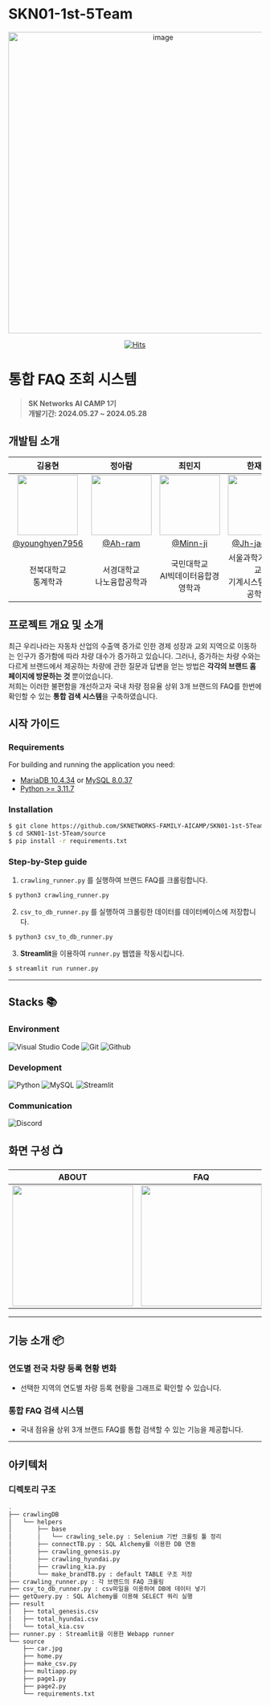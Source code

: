 # SKN01-1st-5Team
<div align="center">
<img width="600" alt="image" src="https://github.com/Jh-jaehyuk/Jh-jaehyuk.github.io/assets/126551524/7ea63fc3-95f0-44d5-a0f0-cf431cae34f1">

[![Hits](https://hits.seeyoufarm.com/api/count/incr/badge.svg?url=https://github.com/SKNETWORKS-FAMILY-AICAMP/SKN01-1st-5Team&count_bg=%2379C83D&title_bg=%23555555&icon=&icon_color=%23E7E7E7&title=hits&edge_flat=false)](https://hits.seeyoufarm.com)

</div>

# 통합 FAQ 조회 시스템
> **SK Networks AI CAMP 1기** <br/> **개발기간: 2024.05.27 ~ 2024.05.28** 

## 개발팀 소개

| 김용현 | 정아람 | 최민지 | 한재혁 |
|:----------:|:----------:|:----------:|:----------:|
| <img width="120px" src="https://github.com/Jh-jaehyuk/Jh-jaehyuk.github.io/assets/126551524/33ea2a85-1853-484b-b2a4-c750f854a26b" /> | <img width="120px" src="https://github.com/Jh-jaehyuk/Jh-jaehyuk.github.io/assets/126551524/b24cae67-75d6-48aa-a94e-e847a769f2c0" /> | <img width="120px" src="https://github.com/Jh-jaehyuk/Jh-jaehyuk.github.io/assets/126551524/a3b96d0b-7537-4670-afaa-57279dab5552" /> |  <img width="120px" src="https://github.com/Jh-jaehyuk/Jh-jaehyuk.github.io/assets/126551524/036ed196-ea34-45d8-bc47-58d84c9927c9" /> |
| [@younghyen7956](https://github.com/younghyen7956) | [@Ah-ram](https://github.com/Ah-ram) | [@Minn-ji](https://github.com/Minn-ji) | [@Jh-jaehyuk](https://github.com/Jh-jaehyuk) |
| 전북대학교</br>통계학과 | 서경대학교</br>나노융합공학과 | 국민대학교</br>AI빅데이터융합경영학과 | 서울과학기술대학교</br>기계시스템디자인공학과  |

## 프로젝트 개요 및 소개
최근 우리나라는 자동차 산업의 수출액 증가로 인한 경제 성장과 교외 지역으로 이동하는 인구가 증가함에 따라 차량 대수가 증가하고 있습니다. 그러나, 증가하는 차량 수와는 다르게 브랜드에서 제공하는 차량에 관한 질문과 답변을 얻는 방법은 __각각의 브랜드 홈페이지에 방문하는 것__ 뿐이었습니다.  
저희는 이러한 불편함을 개선하고자 국내 차량 점유율 상위 3개 브랜드의 FAQ를 한번에 확인할 수 있는 **통합 검색 시스템**을 구축하였습니다.

## 시작 가이드
### Requirements
For building and running the application you need:

- [MariaDB 10.4.34](https://mariadb.org/download/?t=mariadb&p=mariadb&r=10.4.34) or [MySQL 8.0.37](https://dev.mysql.com/downloads/installer/)
- [Python >= 3.11.7](https://www.python.org/downloads/release/python-3119/)

### Installation
``` bash
$ git clone https://github.com/SKNETWORKS-FAMILY-AICAMP/SKN01-1st-5Team.git
$ cd SKN01-1st-5Team/source
$ pip install -r requirements.txt
```

### Step-by-Step guide
1. `crawling_runner.py` 를 실행하여 브랜드 FAQ를 크롤링합니다.
```bash
$ python3 crawling_runner.py
```

2. `csv_to_db_runner.py` 를 실행하여 크롤링한 데이터를 데이터베이스에 저장합니다.
```bash
$ python3 csv_to_db_runner.py
```

3. **Streamlit**을 이용하여 `runner.py` 웹앱을 작동시킵니다.
```bash
$ streamlit run runner.py
```
---
## Stacks :books:

### Environment
![Visual Studio Code](https://img.shields.io/badge/Visual%20Studio%20Code-007ACC?style=for-the-badge&logo=Visual%20Studio%20Code&logoColor=white)
![Git](https://img.shields.io/badge/Git-F05032?style=for-the-badge&logo=Git&logoColor=white)
![Github](https://img.shields.io/badge/GitHub-181717?style=for-the-badge&logo=GitHub&logoColor=white)             

### Development
![Python](https://img.shields.io/badge/python-3776AB?style=for-the-badge&logo=python&logoColor=white) 
![MySQL](https://img.shields.io/badge/mysql-4479A1?style=for-the-badge&logo=mysql&logoColor=white)
![Streamlit](https://img.shields.io/badge/streamlit-FF4B4B?style=for-the-badge&logo=streamlit&logoColor=white)

### Communication
![Discord](https://img.shields.io/badge/discord-5865F2?style=for-the-badge&logo=discord&logoColor=white)

## 화면 구성 📺
| ABOUT | FAQ |
| :------------: | :------------: |
| <img width="240px" src="https://github.com/Jh-jaehyuk/Jh-jaehyuk.github.io/assets/126551524/ddffa783-bca1-4ff9-a9d7-d0a2bc65bd6c" />  | <img width="240px" src="https://github.com/Jh-jaehyuk/Jh-jaehyuk.github.io/assets/126551524/141cb773-ffdf-458d-8d52-cc922538117e" /> |

---
## 기능 소개 📦

### 연도별 전국 차량 등록 현황 변화
 - 선택한 지역의 연도별 차량 등록 현황을 그래프로 확인할 수 있습니다.
### 통합 FAQ 검색 시스템
 - 국내 점유율 상위 3개 브랜드 FAQ를 통합 검색할 수 있는 기능을 제공합니다.

---
## 아키텍처

### 디렉토리 구조
```bash
.
├── crawlingDB
│   └── helpers
│       ├── base
│       │   └── crawling_sele.py : Selenium 기반 크롤링 툴 정리
│       ├── connectTB.py : SQL Alchemy를 이용한 DB 연동
│       ├── crawling_genesis.py
│       ├── crawling_hyundai.py
│       ├── crawling_kia.py
│       └── make_brandTB.py : default TABLE 구조 저장
├── crawling_runner.py : 각 브랜드의 FAQ 크롤링
├── csv_to_db_runner.py : csv파일을 이용하여 DB에 데이터 넣기
├── getQuery.py : SQL Alchemy를 이용해 SELECT 쿼리 실행
├── result
│   ├── total_genesis.csv
│   ├── total_hyundai.csv
│   └── total_kia.csv
├── runner.py : Streamlit을 이용한 Webapp runner
└── source
    ├── car.jpg
    ├── home.py
    ├── make_csv.py
    ├── multiapp.py
    ├── page1.py
    ├── page2.py
    └── requirements.txt
```

